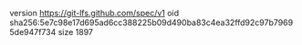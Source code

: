 version https://git-lfs.github.com/spec/v1
oid sha256:5e7c98e17d695ad6cc388225b09d490ba83c4ea32ffd92c97b79695de947f734
size 1897
